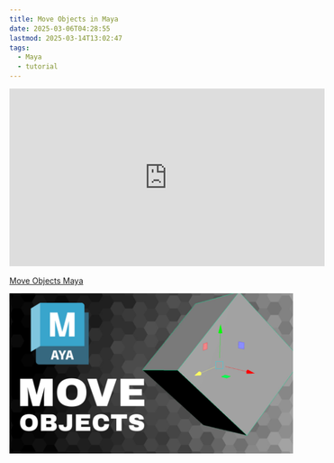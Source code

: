 ```yaml
---
title: Move Objects in Maya
date: 2025-03-06T04:28:55
lastmod: 2025-03-14T13:02:47
tags:
  - Maya
  - tutorial
---
```


<div class="iframe-16-9-container">
<iframe class="youTubeIframe" width="560" height="315" src="https://www.youtube.com/embed/fda8xMeOADI" title="YouTube video player" frameborder="0" allow="accelerometer; autoplay; clipboard-write; encrypted-media; gyroscope; picture-in-picture; web-share" allowfullscreen></iframe>
</div>

[Move Objects Maya](https://youtu.be/fda8xMeOADI)

[![Move objects in Maya](./attachments/maya-move-objects-thumb.jpg)](https://youtu.be/fda8xMeOADI)

